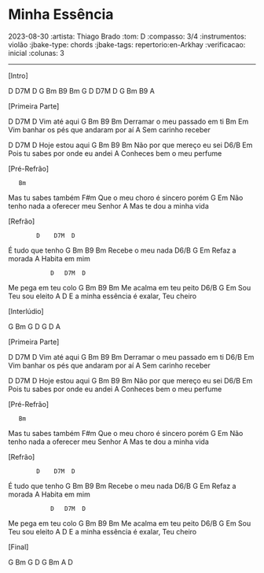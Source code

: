 # Minha Essência
2023-08-30
:artista: Thiago Brado
:tom: D
:compasso: 3/4
:instrumentos: violão
:jbake-type: chords
:jbake-tags: repertorio:en-Arkhay
:verificacao: inicial
:colunas: 3

----

[Intro] 

D  D7M  D  G
Bm  B9  Bm  G
D  D7M  D  G
Bm  B9  A

[Primeira Parte]

 D        D7M  D
Vim até aqui
      G           Bm   B9  Bm
Derramar o meu passado em ti
    Bm                 Em
Vim banhar os pés que andaram por aí
                 A
Sem carinho receber

 D           D7M  D
Hoje estou aqui
 G             Bm    B9  Bm
Não por que mereço eu sei
      D6/B      Em
Pois tu sabes por onde eu andei
                       A
Conheces bem o meu perfume

[Pré-Refrão]

       Bm
Mas tu sabes também
                     F#m
Que o meu choro é sincero porém
                       G            Em
Não tenho nada a oferecer meu Senhor
                    A
Mas te dou a minha vida

[Refrão]

            D    D7M  D
É tudo que tenho
   G        Bm  B9  Bm
Recebe o meu nada
   D6/B    G   Em
Refaz a morada
         A
Habita em mim

                D   D7M  D
Me pega em teu colo
     G            Bm  B9  Bm
Me acalma em teu peito
     D6/B      G    Em
Sou Teu sou eleito
             A                     D
E a minha essência é exalar, Teu cheiro

[Interlúdio]

G  Bm  G
D  G  D  A

[Primeira Parte]

 D        D7M  D
Vim até aqui
      G           Bm   B9  Bm
Derramar o meu passado em ti
    D6/B                 Em
Vim banhar os pés que andaram por aí
                 A
Sem carinho receber

 D           D7M   D
Hoje estou aqui
 G             Bm    B9 Bm
Não por que mereço eu sei
      D6/B      Em
Pois tu sabes por onde eu andei
                       A
Conheces bem o meu perfume

[Pré-Refrão]

       Bm
Mas tu sabes também
                     F#m
Que o meu choro é sincero porém
                       G            Em
Não tenho nada a oferecer meu Senhor
                    A
Mas te dou a minha vida

[Refrão]

            D    D7M  D
É tudo que tenho
   G         Bm   B9  Bm
Recebe o meu nada
   D6/B    G   Em
Refaz a morada
         A
Habita em mim

                D   D7M  D
Me pega em teu colo
     G            Bm   B9  Bm
Me acalma em teu peito
     D6/B      G   Em
Sou Teu sou eleito
             A                     D
E a minha essência é exalar, Teu cheiro

[Final]

G  Bm  G
D  G  Bm  A  D

```

